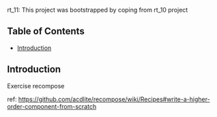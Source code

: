 rt_11: This project was bootstrapped by coping from rt_10 project

## Table of Contents

- [Introduction](#Introduction)


## Introduction

Exercise recompose

ref: https://github.com/acdlite/recompose/wiki/Recipes#write-a-higher-order-component-from-scratch



